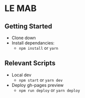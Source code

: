 # LE MAB

## Getting Started

* Clone down
* Install dependancies:
  * `npm install` or `yarn`

## Relevant Scripts

* Local dev
  * `npm start` or `yarn dev`
* Deploy gh-pages preview
  * `npm run deploy` or `yarn deploy`
